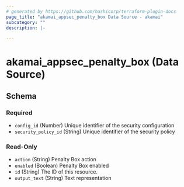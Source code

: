 ```yaml
---
# generated by https://github.com/hashicorp/terraform-plugin-docs
page_title: "akamai_appsec_penalty_box Data Source - akamai"
subcategory: ""
description: |-
  
---
```


# akamai_appsec_penalty_box (Data Source)





<!-- schema generated by tfplugindocs -->
## Schema

### Required

- `config_id` (Number) Unique identifier of the security configuration
- `security_policy_id` (String) Unique identifier of the security policy

### Read-Only

- `action` (String) Penalty Box action
- `enabled` (Boolean) Penalty Box enabled
- `id` (String) The ID of this resource.
- `output_text` (String) Text representation
